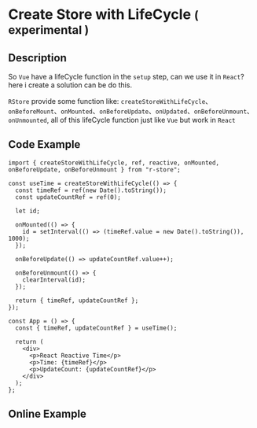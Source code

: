 # Create Store with LifeCycle <small>( experimental )</small>

## Description

So `Vue` have a lifeCycle function in the `setup` step, can we use it in `React`? here i create a solution can be do this.

`RStore` provide some function like: `createStoreWithLifeCycle`、`onBeforeMount`、`onMounted`、`onBeforeUpdate`、`onUpdated`、`onBeforeUnmount`、`onUnmounted`, all of this lifeCycle function just like `Vue` but work in `React`

## Code Example

```tsx
import { createStoreWithLifeCycle, ref, reactive, onMounted, onBeforeUpdate, onBeforeUnmount } from "r-store";

const useTime = createStoreWithLifeCycle(() => {
  const timeRef = ref(new Date().toString());
  const updateCountRef = ref(0);

  let id;

  onMounted(() => {
    id = setInterval(() => (timeRef.value = new Date().toString()), 1000);
  });

  onBeforeUpdate(() => updateCountRef.value++);

  onBeforeUnmount(() => {
    clearInterval(id);
  });

  return { timeRef, updateCountRef };
});

const App = () => {
  const { timeRef, updateCountRef } = useTime();

  return (
    <div>
      <p>React Reactive Time</p>
      <p>Time: {timeRef}</p>
      <p>UpdateCount: {updateCountRef}</p>
    </div>
  );
};
```

## Online Example

<script setup>
  import { ref, onMounted, onUnmounted } from 'vue';
  import * as React from 'react';
  import * as ReactDOM from 'react-dom/client';
  import * as Babel from '@babel/standalone';
  import * as RStore from 'r-store';

  const jsxString = `
  const useTime = RStore.createStoreWithLifeCycle(() => {
    const timeRef = RStore.ref(new Date().toString());
    const updateCountRef = RStore.ref(0);

    let id;

    RStore.onMounted(() => {
      id = setInterval(() => (timeRef.value = new Date().toString()), 1000);
    });

    RStore.onBeforeUpdate(() => updateCountRef.value++);

    RStore.onBeforeUnmount(() => {
      clearInterval(id);
    });

    return { timeRef, updateCountRef };
  });

  const App = () => {
    const { timeRef, updateCountRef } = useTime();

    return <div className='container'>
      <p>React Reactive Time</p>
      <p style={{color: 'red'}}>Time: { timeRef }</p>
      <p style={{color: 'red'}}>UpdateCount: { updateCountRef } </p>
    </div>
  };

  const app2 = ReactDOM.createRoot(document.querySelector('#react-root-2'));

  app2.render(<App />);
  `

  const data = Babel.transform(jsxString, {presets: ["env", "react"]})

  let appScript1;

  onMounted(() => {
    window.RStore = window.RStore || RStore;
    window.React = window.React || React;
    window.ReactDOM = window.ReactDOM || ReactDOM;
    appScript1 = document.createElement('script');
    appScript1.innerHTML = data.code;
    document.head.append(appScript1);
  });

  onUnmounted(() => {
    appScript1.remove();
  });

</script>

<div id='react-root-2'>

</div>

<style>
  #react-root-2 .container {
    padding: 20px;
    overflow: hidden;
    border-radius: 4px;
    background-color: RGBA(100, 100, 100, .4);
  }
</style>
